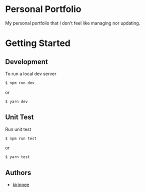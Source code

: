 # Personal Portfolio

My personal portfolio that I don't feel like managing nor updating.


# Getting Started

## Development
To run a local dev server
```bash
$ npm run dev
```
or 
```bash
$ yarn dev
```
## Unit Test
Run unit test
```bash
$ npm run test
```
or
```bash
$ yarn test
```

## 




## Authors
* [kirinnee](mailto:kirinnee@gmail.com) 
